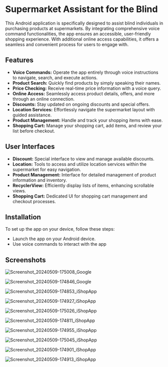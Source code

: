 # Supermarket Assistant for the Blind

This Android application is specifically designed to assist blind individuals in purchasing products at supermarkets. By integrating comprehensive voice command functionalities, the app ensures an accessible, user-friendly shopping experience. With additional online access capabilities, it offers a seamless and convenient process for users to engage with.

## Features

- **Voice Commands:** Operate the app entirely through voice instructions to navigate, search, and execute actions.
- **Product Search:** Quickly find products by simply speaking their names.
- **Price Checking:** Receive real-time price information with a voice query.
- **Online Access:** Seamlessly access product details, offers, and more through an online connection.
- **Discounts:** Stay updated on ongoing discounts and special offers.
- **Location Services:** Effortlessly navigate the supermarket layout with guided assistance.
- **Product Management:** Handle and track your shopping items with ease.
- **Shopping Cart:** Manage your shopping cart, add items, and review your list before checkout.

## User Interfaces

- **Discount:** Special interface to view and manage available discounts.
- **Location:** Tools to access and utilize location services within the supermarket for easy navigation.
- **Product Management:** Interface for detailed management of product information and inventory.
- **RecyclerView:** Efficiently display lists of items, enhancing scrollable views.
- **Shopping Cart:** Dedicated UI for shopping cart management and checkout processes.

## Installation

To set up the app on your device, follow these steps:

- Launch the app on your Android device.
- Use voice commands to interact with the app

## Screenshots

![Screenshot_20240509-175008_Google](https://github.com/PramodAmarasinghe/iShop/assets/171472506/cebf47b9-2a19-4fe2-ad5b-c8b38356d1ae)

![Screenshot_20240509-174846_Google](https://github.com/PramodAmarasinghe/iShop/assets/171472506/c3aaf268-f9ec-48ca-ad79-6c1d7f524ce5)

![Screenshot_20240509-174853_iShopApp](https://github.com/PramodAmarasinghe/iShop/assets/171472506/7aedcf0d-6976-4478-b484-668df8501434)

![Screenshot_20240509-174927_iShopApp](https://github.com/PramodAmarasinghe/iShop/assets/171472506/5111f9eb-2593-4f81-bb24-b9c625235416)

![Screenshot_20240509-175026_iShopApp](https://github.com/PramodAmarasinghe/iShop/assets/171472506/cdb63a0c-647a-47c0-b027-54950fc79089)

![Screenshot_20240509-174811_iShopApp](https://github.com/PramodAmarasinghe/iShop/assets/171472506/563e8ff4-0e4e-4f54-8cd1-35cb5e8091ef)

![Screenshot_20240509-174955_iShopApp](https://github.com/PramodAmarasinghe/iShop/assets/171472506/7f2c9183-a026-4594-a118-f8e68c012b29)

![Screenshot_20240509-175045_iShopApp](https://github.com/PramodAmarasinghe/iShop/assets/171472506/d9131d31-6221-4d9e-a61e-f94078c146f4)

![Screenshot_20240509-174901_iShopApp](https://github.com/PramodAmarasinghe/iShop/assets/171472506/e0601e75-f1a0-4474-8b59-5924ee44c5a1)

![Screenshot_20240509-174913_iShopApp](https://github.com/PramodAmarasinghe/iShop/assets/171472506/629c59b9-8689-4095-aaf4-ec4e84500004)





